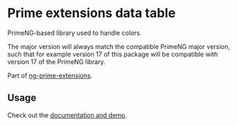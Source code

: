 # Prime extensions data table

PrimeNG-based library used to handle colors.

The major version will always match the compatible PrimeNG major version, such that for example version 17 of this package will be compatible with version 17 of the PrimeNG library.

Part of [ng-prime-extensions](https://github.com/daniel1919-00/ng-prime-extensions).

## Usage

Check out the [documentation and demo](https://daniel1919-00.github.io/ng-prime-extensions/px-color-picker).
